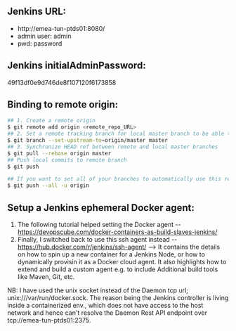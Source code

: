 ## Jenkins URL:
- http://emea-tun-ptds01:8080/
- admin user: admin
- pwd: password

## Jenkins initialAdminPassword:
49f13df0e9d746de8f107120f6173858

## Binding to remote origin:

   ```sh
   ## 1. Create a remote origin
   $ git remote add origin <remote_repo_URL>
   ## 2. Set a remote tracking branch for local master branch to be able to push the changes to remote repo
   $ git branch --set-upstream-to=origin/master master
   ## 3. Synchronize HEAD ref between remote and local master branches
   $ git pull --rebase origin master
   ## Push local commits to remote branch
   $ git push
  ```


  ```sh
  ## If you want to set all of your branches to automatically use this remote repository when you use git pull, add --set-upstream to the push:
  $ git push --all -u origin
  ```

## Setup a Jenkins ephemeral Docker agent:
1. The following tutorial helped setting the Docker agent -- https://devopscube.com/docker-containers-as-build-slaves-jenkins/
2. Finally, I switched back to use this ssh agent instead -- https://hub.docker.com/r/jenkins/ssh-agent/ --> It contains the details on how to spin up a new container for a Jenkins Node, or how to dynamically provisin it as a Docker cloud agent. It also highlights how to extend and build a custom agent e.g. to include Additional build tools like Maven, Git, etc.

NB: I have used the unix socket instead of the Daemon tcp url; unix:///var/run/docker.sock. The reason being the Jenkins controller is living inside a containerized env., which does not have access to the host network and hence can't resolve the Daemon Rest API endpoint over tcp://emea-tun-ptds01:2375.

## 